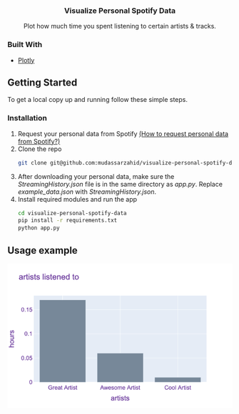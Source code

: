 <p align="center">
  <h3 align="center">Visualize Personal Spotify Data</h3>
  <p align="center">
    Plot how much time you spent listening to certain artists & tracks. 
    <br />
</p>


### Built With

* [Plotly](https://github.com/plotly)

## Getting Started

To get a local copy up and running follow these simple steps.


### Installation

1. Request your personal data from Spotify <a href="https://support.spotify.com/us/article/data-rights-and-privacy-settings/">(How to request personal data from Spotify?)</a>
2. Clone the repo
   ```sh
   git clone git@github.com:mudassarzahid/visualize-personal-spotify-data.git
   ```
2. After downloading your personal data, make sure the <i>StreamingHistory.json</i> file is in the same directory as <i>app.py</i>. Replace <i>example_data.json</i> with <i>StreamingHistory.json</i>.
3. Install required modules and run the app
   ```sh
   cd visualize-personal-spotify-data
   pip install -r requirements.txt
   python app.py
   ```


## Usage example
<span align="center">
<img src="public/example_plot.png" alt="example">
</span>

